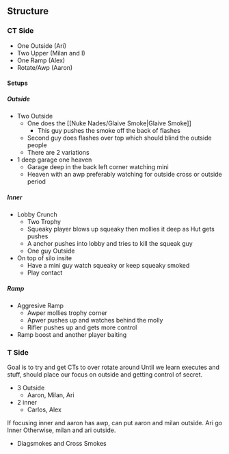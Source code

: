 ## Structure


### CT Side

- One Outside (Ari)
- Two Upper (Milan and I)
- One Ramp (Alex)
- Rotate/Awp (Aaron)

#### Setups

##### Outside
- Two Outside
	- One does the [[Nuke Nades/Glaive Smoke|Glaive Smoke]]
		- This guy pushes the smoke off the back of flashes
	- Second guy does flashes over top which should blind the outside people
	- There are 2 variations 
- 1 deep garage one heaven
	- Garage deep in the back left corner watching mini
	- Heaven with an awp preferably watching for outside cross or outside period
	
##### Inner 
- Lobby Crunch
	- Two Trophy
	- Squeaky player blows up squeaky then mollies it deep as Hut gets pushes
	- A anchor pushes into lobby and tries to kill the squeak guy 
	- One guy Outside
- On top of silo insite
	- Have a mini guy watch squeaky or keep squeaky smoked 
	- Play contact 

##### Ramp
- Aggresive Ramp
	- Awper mollies trophy corner
	- Apwer pushes up and watches behind the molly
	- Rifler pushes up and gets more control 
- Ramp boost and another player baiting 


### T Side

Goal is to try and get CTs to over rotate around
Until we learn executes and stuff, should place our focus on outside and getting control of secret. 

- 3 Outside
	- Aaron, Milan, Ari
- 2 inner
	- Carlos, Alex

If focusing inner and aaron has awp, can put aaron and milan outside. Ari go Inner
Otherwise, milan and ari outside. 

- Diagsmokes and Cross Smokes
